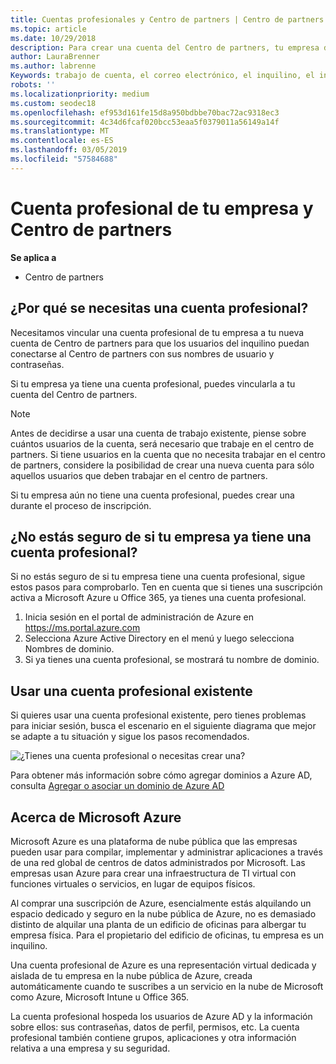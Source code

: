 ```yaml
---
title: Cuentas profesionales y Centro de partners | Centro de partners
ms.topic: article
ms.date: 10/29/2018
description: Para crear una cuenta del Centro de partners, tu empresa debe tener una cuenta profesional. Si tiene una suscripción activa a Microsoft Azure u Office 365, ya tiene una cuenta profesional.
author: LauraBrenner
ms.author: labrenne
Keywords: trabajo de cuenta, el correo electrónico, el inquilino, el inquilino de Azure, crear cuenta de nombre de dominio
robots: ''
ms.localizationpriority: medium
ms.custom: seodec18
ms.openlocfilehash: ef953d161fe15d8a950bdbbe70bac72ac9318ec3
ms.sourcegitcommit: 4c34d6fcaf020bcc53eaa5f0379011a56149a14f
ms.translationtype: MT
ms.contentlocale: es-ES
ms.lasthandoff: 03/05/2019
ms.locfileid: "57584688"
---
```

# <a name="your-company-work-account-and-partner-center"></a>Cuenta profesional de tu empresa y Centro de partners  

**Se aplica a**

-  Centro de partners

## <a name="why-you-need-a-work-account"></a>¿Por qué se necesitas una cuenta profesional?

Necesitamos vincular una cuenta profesional de tu empresa a tu nueva cuenta de Centro de partners para que los usuarios del inquilino puedan conectarse al Centro de partners con sus nombres de usuario y contraseñas.

Si tu empresa ya tiene una cuenta profesional, puedes vincularla a tu cuenta del Centro de partners. 

> [!NOTE]  
>  Antes de decidirse a usar una cuenta de trabajo existente, piense sobre cuántos usuarios de la cuenta, será necesario que trabaje en el centro de partners. Si tiene usuarios en la cuenta que no necesita trabajar en el centro de partners, considere la posibilidad de crear una nueva cuenta para sólo aquellos usuarios que deben trabajar en el centro de partners.

Si tu empresa aún no tiene una cuenta profesional, puedes crear una durante el proceso de inscripción. 

## <a name="not-sure-if-your-company-already-has-a-work-account"></a>¿No estás seguro de si tu empresa ya tiene una cuenta profesional?

Si no estás seguro de si tu empresa tiene una cuenta profesional, sigue estos pasos para comprobarlo. Ten en cuenta que si tienes una suscripción activa a Microsoft Azure u Office 365, ya tienes una cuenta profesional.
1.  Inicia sesión en el portal de administración de Azure en https://ms.portal.azure.com
2.  Selecciona Azure Active Directory en el menú y luego selecciona Nombres de dominio.
3.  Si ya tienes una cuenta profesional, se mostrará tu nombre de dominio.

## <a name="using-an-existing-work-account"></a>Usar una cuenta profesional existente

Si quieres usar una cuenta profesional existente, pero tienes problemas para iniciar sesión, busca el escenario en el siguiente diagrama que mejor se adapte a tu situación y sigue los pasos recomendados. 

![¿Tienes una cuenta profesional o necesitas crear una?](images/onboardingAADFlow.png)

Para obtener más información sobre cómo agregar dominios a Azure AD, consulta [Agregar o asociar un dominio de Azure AD](https://docs.microsoft.com/azure/active-directory/active-directory-add-domain)

## <a name="about-microsoft-azure"></a>Acerca de Microsoft Azure

Microsoft Azure es una plataforma de nube pública que las empresas pueden usar para compilar, implementar y administrar aplicaciones a través de una red global de centros de datos administrados por Microsoft. Las empresas usan Azure para crear una infraestructura de TI virtual con funciones virtuales o servicios, en lugar de equipos físicos. 

Al comprar una suscripción de Azure, esencialmente estás alquilando un espacio dedicado y seguro en la nube pública de Azure, no es demasiado distinto de alquilar una planta de un edificio de oficinas para albergar tu empresa física. Para el propietario del edificio de oficinas, tu empresa es un inquilino. 

Una cuenta profesional de Azure es una representación virtual dedicada y aislada de tu empresa en la nube pública de Azure, creada automáticamente cuando te suscribes a un servicio en la nube de Microsoft como Azure, Microsoft Intune u Office 365. 

La cuenta profesional hospeda los usuarios de Azure AD y la información sobre ellos: sus contraseñas, datos de perfil, permisos, etc. La cuenta profesional también contiene grupos, aplicaciones y otra información relativa a una empresa y su seguridad. 
